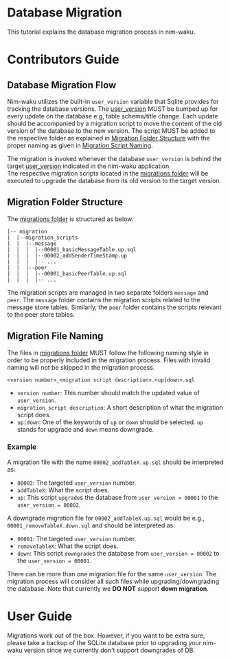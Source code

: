 # Database Migration
This tutorial explains the database migration process in nim-waku.

# Contributors Guide
## Database Migration Flow
Nim-waku utilizes the built-in `user_version` variable that Sqlite provides for tracking the database versions.
The [user_version](https://github.com/status-im/nim-waku/blob/master/waku/v2/node/storage/migration/migration_types.nim) MUST be bumped up for every update on the database e.g, table schema/title change.
Each update should be accompanied by a migration script to move the content of the old version of the database to the new version.
The script MUST be added to the respective folder as explained in [Migration Folder Structure](#migration-folder-structure) with the proper naming as given in [ Migration Script Naming](#migration-file-naming). 

The migration is invoked whenever the database `user_version` is behind the target [user_version](https://github.com/status-im/nim-waku/blob/master/waku/v2/node/storage/migration/migration_types.nim) indicated in the nim-waku application.  
The respective migration scripts located in the [migrations folder](https://github.com/status-im/nim-waku/tree/master/waku/v2/node/storage/migration) will be executed to upgrade the database from its old version to the target version.

## Migration Folder Structure
The [migrations folder](https://github.com/status-im/nim-waku/tree/master/waku/v2/node/storage/migration) is structured as below.

```
|-- migration
|  |--migration_scripts
|  |  |--message
|  |  |  |--00001_basicMessageTable.up.sql
|  |  |  |--00002_addSenderTimeStamp.up
|  |  |  |-- ...
|  |  |--peer
|  |  |  |--00001_basicPeerTable.up.sql
|  |  |  |-- ...
```

The migration scripts are managed in two separate folders `message` and `peer`.
The `message` folder contains the migration scripts related to the message store tables.
Similarly, the `peer` folder contains the scripts relevant to the peer store tables.


## Migration File Naming
The files in [migrations folder](https://github.com/status-im/nim-waku/tree/master/waku/v2/node/storage/migration) MUST follow the following naming style in order to be properly included in the migration process. 
Files with invalid naming will not be skipped in the migration process.

`<version number>_<migration script description>.<up|down>.sql`

- `version number`: This number should match the updated value of `user_version`.
- `migration script description`: A short description of what the migration script does.
- `up|down`: One of the keywords of `up` or `down` should be selected.
  `up` stands for upgrade and `down` means downgrade.
  
### Example
A migration file with the name `00002_addTableX.up.sql` should be interpreted as: 
- `00002`:  The targeted `user_version` number.
- `addTableX`: What the script does.
- `up`: This script `upgrade`s the database from `user_version = 00001` to the `user_version = 00002`.

A downgrade migration file for `00002_addTableX.up.sql` would be e.g., `00001_removeTableX.down.sql` and should be interpreted as: 
- `00001`:  The targeted `user_version` number.
- `removeTableX`: What the script does.
- `down`: This script `downgrade`s the database from `user_version = 00002` to the `user_version = 00001`.

There can be more than one migration file for the same `user_version`. 
The migration process will consider all such files while upgrading/downgrading the database. 
Note that currently we **DO NOT** support **down migration**.

# User Guide
Migrations work out of the box. 
However, if you want to be extra sure, please take a backup of the SQLite database prior to upgrading your nim-waku version since we currently don't support downgrades of DB.
